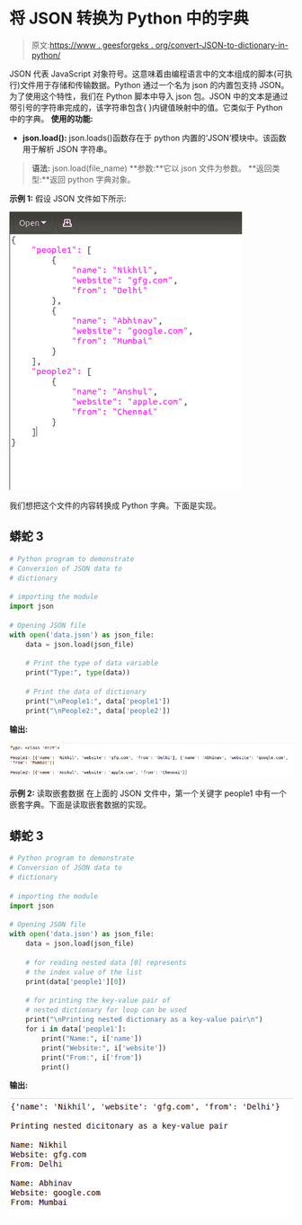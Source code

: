 # 将 JSON 转换为 Python 中的字典

> 原文:[https://www . geesforgeks . org/convert-JSON-to-dictionary-in-python/](https://www.geeksforgeeks.org/convert-json-to-dictionary-in-python/)

JSON 代表 JavaScript 对象符号。这意味着由编程语言中的文本组成的脚本(可执行)文件用于存储和传输数据。Python 通过一个名为 json 的内置包支持 JSON。为了使用这个特性，我们在 Python 脚本中导入 json 包。JSON 中的文本是通过带引号的字符串完成的，该字符串包含{ }内键值映射中的值。它类似于 Python 中的字典。
**使用的功能:**

*   **json.load():** json.loads()函数存在于 python 内置的‘JSON’模块中。该函数用于解析 JSON 字符串。

> **语法:** json.load(file_name)
> **参数:**它以 json 文件为参数。
> **返回类型:**返回 python 字典对象。

**示例 1:** 假设 JSON 文件如下所示:

![python-json](img/20340b639db6b58b95def2f37e79b535.png)

我们想把这个文件的内容转换成 Python 字典。下面是实现。

## 蟒蛇 3

```py
# Python program to demonstrate
# Conversion of JSON data to
# dictionary

# importing the module
import json

# Opening JSON file
with open('data.json') as json_file:
    data = json.load(json_file)

    # Print the type of data variable
    print("Type:", type(data))

    # Print the data of dictionary
    print("\nPeople1:", data['people1'])
    print("\nPeople2:", data['people2'])
```

**输出:**

![python-json](img/5d8c30f7cb2b53fc1f55387a5e3df4d7.png)

**示例 2:** 读取嵌套数据
在上面的 JSON 文件中，第一个关键字 people1 中有一个嵌套字典。下面是读取嵌套数据的实现。

## 蟒蛇 3

```py
# Python program to demonstrate
# Conversion of JSON data to
# dictionary

# importing the module
import json

# Opening JSON file
with open('data.json') as json_file:
    data = json.load(json_file)

    # for reading nested data [0] represents
    # the index value of the list
    print(data['people1'][0])

    # for printing the key-value pair of
    # nested dictionary for loop can be used
    print("\nPrinting nested dictionary as a key-value pair\n")
    for i in data['people1']:
        print("Name:", i['name'])
        print("Website:", i['website'])
        print("From:", i['from'])
        print()
```

**输出:**

![python-json](img/c6428da2215a8ef382b7ec217f06b7e7.png)